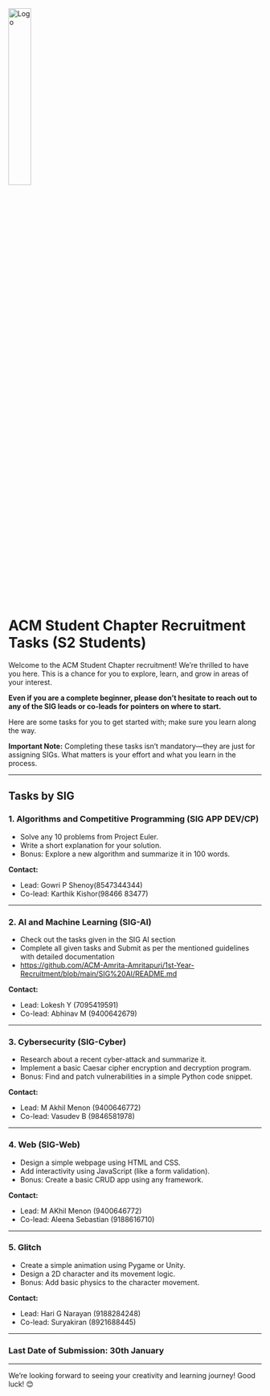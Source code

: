 <a href="https://aseam.acm.org/">
    <img src="https://acm-amritapuri.vercel.app/_next/image?url=%2FLogo.png&w=640&q=75" alt="Logo" width=30%>
  </a>

# ACM Student Chapter Recruitment Tasks (S2 Students)  

Welcome to the ACM Student Chapter recruitment! We’re thrilled to have you here. This is a chance for you to explore, learn, and grow in areas of your interest.  

**Even if you are a complete beginner, please don’t hesitate to reach out to any of the SIG leads or co-leads for pointers on where to start.**

Here are some tasks for you to get started with; make sure you learn along the way.  

**Important Note:** Completing these tasks isn’t mandatory—they are just for assigning SIGs. What matters is your effort and what you learn in the process.  

---

## Tasks by SIG  

### 1. **Algorithms and Competitive Programming (SIG APP DEV/CP)**  
- Solve any 10 problems from Project Euler.  
- Write a short explanation for your solution.  
- Bonus: Explore a new algorithm and summarize it in 100 words.  

**Contact:**  
- Lead: Gowri P Shenoy(8547344344)
- Co-lead: Karthik Kishor(98466 83477)

---

### 2. **AI and Machine Learning (SIG-AI)**  
- Check out the tasks given in the SIG AI section
- Complete all given tasks and Submit as per the mentioned guidelines with detailed documentation
- https://github.com/ACM-Amrita-Amritapuri/1st-Year-Recruitment/blob/main/SIG%20AI/README.md   

**Contact:**  
- Lead: Lokesh Y (7095419591)
- Co-lead: Abhinav M (9400642679)

---

### 3. **Cybersecurity (SIG-Cyber)**  
- Research about a recent cyber-attack and summarize it.  
- Implement a basic Caesar cipher encryption and decryption program.  
- Bonus: Find and patch vulnerabilities in a simple Python code snippet.  

**Contact:**  
- Lead: M Akhil Menon (9400646772)
- Co-lead: Vasudev B (9846581978) 

---

### 4. **Web (SIG-Web)**  
- Design a simple webpage using HTML and CSS.  
- Add interactivity using JavaScript (like a form validation).  
- Bonus: Create a basic CRUD app using any framework.  

**Contact:**  
- Lead: M AKhil Menon (9400646772)  
- Co-lead: Aleena Sebastian (9188616710)  

---


### 5. **Glitch**  
- Create a simple animation using Pygame or Unity.  
- Design a 2D character and its movement logic.  
- Bonus: Add basic physics to the character movement.  

**Contact:**  
- Lead: Hari G Narayan (9188284248)
- Co-lead: Suryakiran (8921688445) 

---
 
### **Last Date of Submission: 30th January**  

---

We’re looking forward to seeing your creativity and learning journey! Good luck! 😊  

